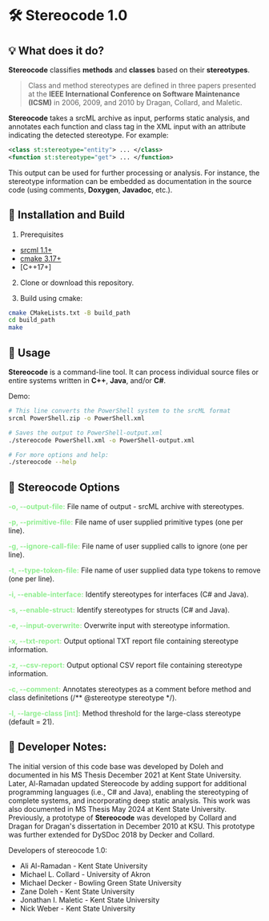 # 🛠 **Stereocode 1.0**


## 💡 **What does it do?**
**Stereocode** classifies **methods** and **classes** based on their **stereotypes**.

> Class and method stereotypes are defined in three papers presented at the **IEEE International Conference on Software Maintenance (ICSM)** in 2006, 2009, and 2010 by Dragan, Collard, and Maletic.

**Stereocode**  takes a srcML archive as input, performs static analysis, and annotates each function and class tag in the XML input with an attribute indicating the detected stereotype. For example:

```XML
<class st:stereotype="entity"> ... </class>
<function st:stereotype="get"> ... </function>
```

This output can be used for further processing or analysis. For instance, the stereotype information can be embedded as documentation in the source code (using comments, **Doxygen**, **Javadoc**, etc.).


## 🔧 Installation and Build
1. Prerequisites
- [srcml 1.1+](https://www.srcml.org/)
- [cmake 3.17+](https://cmake.org/)
- [C++17+]

2. Clone or download this repository.

3. Build using cmake:

```bash
cmake CMakeLists.txt -B build_path
cd build_path
make
```

## 🚀 Usage

**Stereocode**  is a command-line tool. It can process individual source files or entire systems written in **C++**, **Java**, and/or **C#**. 

Demo: 
```bash
# This line converts the PowerShell system to the srcML format
srcml PowerShell.zip -o PowerShell.xml

# Saves the output to PowerShell-output.xml
./stereocode PowerShell.xml -o PowerShell-output.xml

# For more options and help:
./stereocode --help
```

## 📜 Stereocode Options

<span style='color: lightgreen;'>**-o, --output-file:**</span> File name of output - srcML archive with stereotypes.

<span style='color: lightgreen;'>**-p, --primitive-file:**</span> File name of user supplied primitive types (one per line). 

<span style='color: lightgreen;'>**-g, --ignore-call-file:**</span> File name of user supplied calls to ignore (one per line). 

<span style='color: lightgreen;'>**-t, --type-token-file:**</span> File name of user supplied data type tokens to remove (one per line). 

<span style='color: lightgreen;'>**-i, --enable-interface:**</span> Identify stereotypes for interfaces (C# and Java). 

<span style='color: lightgreen;'>**-s, --enable-struct:**</span> Identify stereotypes for structs (C# and Java). 

<span style='color: lightgreen;'>**-e, --input-overwrite:**</span> Overwrite input with stereotype information. 

<span style='color: lightgreen;'>**-x, --txt-report:**</span> Output optional TXT report file containing stereotype information. 

<span style='color: lightgreen;'>**-z, --csv-report:**</span> Output optional CSV report file containing stereotype information. 

<span style='color: lightgreen;'>**-c, --comment:**</span> Annotates stereotypes as a comment before method and class definitetions (/** @stereotype stereotype */). 

<span style='color: lightgreen;'>**-l, --large-class \[int]:**</span> Method threshold for the large-class stereotype (default = 21).

## 📓 Developer Notes:

The initial version of this code base was developed by Doleh and documented in his MS Thesis December 2021 at Kent State University. Later, Al-Ramadan updated Stereocode by adding support for additional programming languages (i.e., C# and Java), enabling the stereotyping of complete systems, and incorporating deep static analysis. This work was also documented in MS Thesis May 2024 at Kent State University. Previously, a prototype of **Stereocode** was developed by Collard and Dragan for Dragan's dissertation in December 2010 at KSU. This prototype was further extended for DySDoc 2018 by Decker and Collard. 

Developers of stereocode 1.0:
- Ali Al-Ramadan - Kent State University
- Michael L. Collard - University of Akron
- Michael Decker - Bowling Green State University
- Zane Doleh - Kent State University
- Jonathan I. Maletic - Kent State University
- Nick Weber - Kent State University
